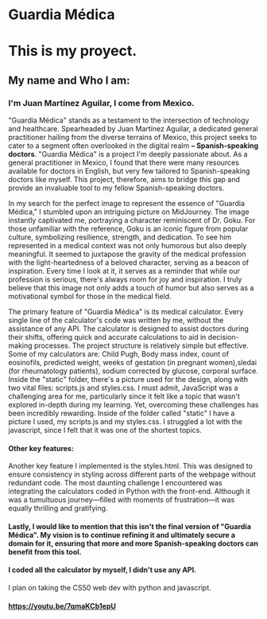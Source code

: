 # Guardia Médica
# This is my proyect.
## My name and Who I am:
### **I'm Juan Martínez Aguilar, I come from Mexico.**

"Guardia Médica" stands as a testament to the intersection of technology and healthcare. Spearheaded by Juan Martínez Aguilar, a dedicated general practitioner hailing from the diverse terrains of Mexico, this project seeks to cater to a segment often overlooked in the digital realm **– Spanish-speaking doctors**. "Guardia Médica" is a project I'm deeply passionate about. As a general practitioner in Mexico, I found that there were many resources available for doctors in English, but very few tailored to Spanish-speaking doctors like myself. This project, therefore, aims to bridge this gap and provide an invaluable tool to my fellow Spanish-speaking doctors.

In my search for the perfect image to represent the essence of "Guardia Médica," I stumbled upon an intriguing picture on MidJourney. The image instantly captivated me, portraying a character reminiscent of Dr. Goku. For those unfamiliar with the reference, Goku is an iconic figure from popular culture, symbolizing resilience, strength, and dedication. To see him represented in a medical context was not only humorous but also deeply meaningful. It seemed to juxtapose the gravity of the medical profession with the light-heartedness of a beloved character, serving as a beacon of inspiration. Every time I look at it, it serves as a reminder that while our profession is serious, there's always room for joy and inspiration. I truly believe that this image not only adds a touch of humor but also serves as a motivational symbol for those in the medical field.


The primary feature of "Guardia Médica" is its medical calculator. Every single line of the calculator's code was written by me, without the assistance of any API. The calculator is designed to assist doctors during their shifts, offering quick and accurate calculations to aid in decision-making processes. The project structure is relatively simple but effective.
Some of my calculators are: Child Pugh, Body mass index, count of eosinofils, predicted weight, weeks of gestation (in pregnant women),sledai (for rheumatology patients), sodium corrected by glucose, corporal surface.
Inside the "static" folder, there's a picture used for the design, along with two vital files: scripts.js and styles.css. I must admit, JavaScript was a challenging area for me, particularly since it felt like a topic that wasn't explored in-depth during my learning. Yet, overcoming these challenges has been incredibly rewarding.
Inside of the folder called "static" I have a picture I used, my scripts.js and my styles.css. I struggled a lot with the javascript, since I felt that it was one of the shortest topics.

#### Other key features:

Another key feature I implemented is the styles.html. This was designed to ensure consistency in styling across different parts of the webpage without redundant code. The most daunting challenge I encountered was integrating the calculators coded in Python with the front-end. Although it was a tumultuous journey—filled with moments of frustration—it was equally thrilling and gratifying.

#### Lastly, I would like to mention that this isn't the final version of "Guardia Médica". My vision is to continue refining it and ultimately secure a domain for it, ensuring that more and more Spanish-speaking doctors can benefit from this tool.
#### I coded all the calculator by myself, I didn't use any API.
I plan on taking the CS50 web dev with python and javascript.
#### https://youtu.be/7qmaKCb1epU
